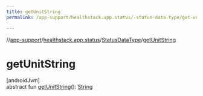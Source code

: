 ```yaml
---
title: getUnitString
permalink: /app-support/healthstack.app.status/-status-data-type/get-unit-string.html

---
```

//[app-support](/app-support.html)/[healthstack.app.status](../index.html)/[StatusDataType](index.html)/[getUnitString](get-unit-string.html)



# getUnitString



[androidJvm]\
abstract fun [getUnitString](get-unit-string.html)(): [String](https://kotlinlang.org/api/latest/jvm/stdlib/kotlin/-string/index.html)




